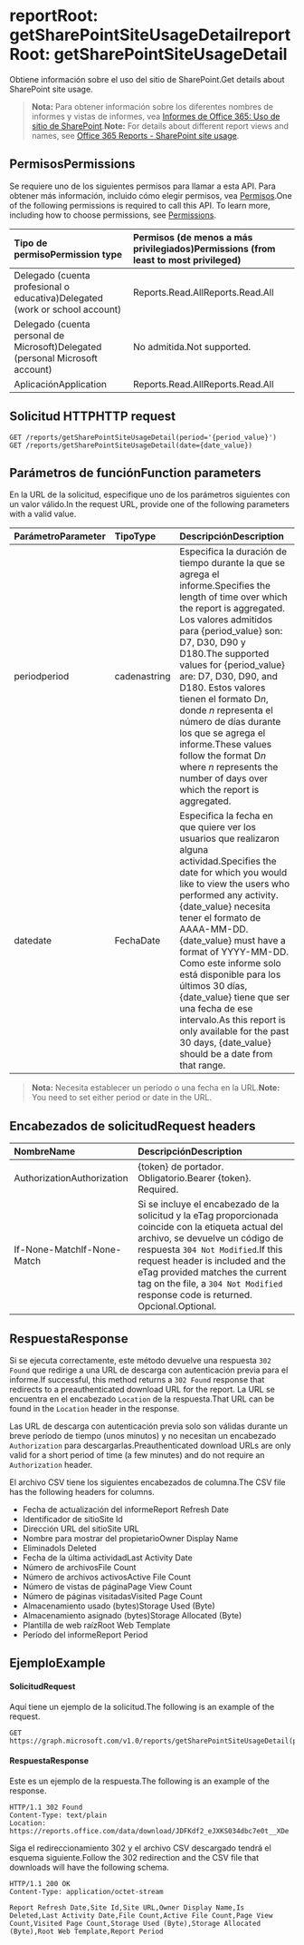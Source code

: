# <a name="reportroot-getsharepointsiteusagedetail"></a><span data-ttu-id="4b77e-101">reportRoot: getSharePointSiteUsageDetail</span><span class="sxs-lookup"><span data-stu-id="4b77e-101">reportRoot: getSharePointSiteUsageDetail</span></span>

<span data-ttu-id="4b77e-102">Obtiene información sobre el uso del sitio de SharePoint.</span><span class="sxs-lookup"><span data-stu-id="4b77e-102">Get details about SharePoint site usage.</span></span>

> <span data-ttu-id="4b77e-103">**Nota:** Para obtener información sobre los diferentes nombres de informes y vistas de informes, vea [Informes de Office 365: Uso de sitio de SharePoint](https://support.office.com/client/SharePoint-site-usage-4ecfb843-e5d5-464d-8bf6-7ed512a9b213).</span><span class="sxs-lookup"><span data-stu-id="4b77e-103">**Note:** For details about different report views and names, see [Office 365 Reports - SharePoint site usage](https://support.office.com/client/SharePoint-site-usage-4ecfb843-e5d5-464d-8bf6-7ed512a9b213).</span></span>

## <a name="permissions"></a><span data-ttu-id="4b77e-104">Permisos</span><span class="sxs-lookup"><span data-stu-id="4b77e-104">Permissions</span></span>

<span data-ttu-id="4b77e-p101">Se requiere uno de los siguientes permisos para llamar a esta API. Para obtener más información, incluido cómo elegir permisos, vea [Permisos](../../../concepts/permissions_reference.md).</span><span class="sxs-lookup"><span data-stu-id="4b77e-p101">One of the following permissions is required to call this API. To learn more, including how to choose permissions, see [Permissions](../../../concepts/permissions_reference.md).</span></span>

| <span data-ttu-id="4b77e-107">Tipo de permiso</span><span class="sxs-lookup"><span data-stu-id="4b77e-107">Permission type</span></span>                        | <span data-ttu-id="4b77e-108">Permisos (de menos a más privilegiados)</span><span class="sxs-lookup"><span data-stu-id="4b77e-108">Permissions (from least to most privileged)</span></span> |
| :------------------------------------- | :--------------------------------------- |
| <span data-ttu-id="4b77e-109">Delegado (cuenta profesional o educativa)</span><span class="sxs-lookup"><span data-stu-id="4b77e-109">Delegated (work or school account)</span></span>     | <span data-ttu-id="4b77e-110">Reports.Read.All</span><span class="sxs-lookup"><span data-stu-id="4b77e-110">Reports.Read.All</span></span>                         |
| <span data-ttu-id="4b77e-111">Delegado (cuenta personal de Microsoft)</span><span class="sxs-lookup"><span data-stu-id="4b77e-111">Delegated (personal Microsoft account)</span></span> | <span data-ttu-id="4b77e-112">No admitida.</span><span class="sxs-lookup"><span data-stu-id="4b77e-112">Not supported.</span></span>                           |
| <span data-ttu-id="4b77e-113">Aplicación</span><span class="sxs-lookup"><span data-stu-id="4b77e-113">Application</span></span>                            | <span data-ttu-id="4b77e-114">Reports.Read.All</span><span class="sxs-lookup"><span data-stu-id="4b77e-114">Reports.Read.All</span></span>                         |

## <a name="http-request"></a><span data-ttu-id="4b77e-115">Solicitud HTTP</span><span class="sxs-lookup"><span data-stu-id="4b77e-115">HTTP request</span></span>

<!-- { "blockType": "samples" } --> 

```http
GET /reports/getSharePointSiteUsageDetail(period='{period_value}')
GET /reports/getSharePointSiteUsageDetail(date={date_value})
```

## <a name="function-parameters"></a><span data-ttu-id="4b77e-116">Parámetros de función</span><span class="sxs-lookup"><span data-stu-id="4b77e-116">Function parameters</span></span>

<span data-ttu-id="4b77e-117">En la URL de la solicitud, especifique uno de los parámetros siguientes con un valor válido.</span><span class="sxs-lookup"><span data-stu-id="4b77e-117">In the request URL, provide one of the following parameters with a valid value.</span></span>

| <span data-ttu-id="4b77e-118">Parámetro</span><span class="sxs-lookup"><span data-stu-id="4b77e-118">Parameter</span></span> | <span data-ttu-id="4b77e-119">Tipo</span><span class="sxs-lookup"><span data-stu-id="4b77e-119">Type</span></span>   | <span data-ttu-id="4b77e-120">Descripción</span><span class="sxs-lookup"><span data-stu-id="4b77e-120">Description</span></span>                              |
| :-------- | :----- | :--------------------------------------- |
| <span data-ttu-id="4b77e-121">period</span><span class="sxs-lookup"><span data-stu-id="4b77e-121">period</span></span>    | <span data-ttu-id="4b77e-122">cadena</span><span class="sxs-lookup"><span data-stu-id="4b77e-122">string</span></span> | <span data-ttu-id="4b77e-123">Especifica la duración de tiempo durante la que se agrega el informe.</span><span class="sxs-lookup"><span data-stu-id="4b77e-123">Specifies the length of time over which the report is aggregated.</span></span> <span data-ttu-id="4b77e-124">Los valores admitidos para {period_value} son: D7, D30, D90 y D180.</span><span class="sxs-lookup"><span data-stu-id="4b77e-124">The supported values for {period_value} are: D7, D30, D90, and D180.</span></span> <span data-ttu-id="4b77e-125">Estos valores tienen el formato D*n*, donde *n* representa el número de días durante los que se agrega el informe.</span><span class="sxs-lookup"><span data-stu-id="4b77e-125">These values follow the format D*n* where *n* represents the number of days over which the report is aggregated.</span></span> |
| <span data-ttu-id="4b77e-126">date</span><span class="sxs-lookup"><span data-stu-id="4b77e-126">date</span></span>      | <span data-ttu-id="4b77e-127">Fecha</span><span class="sxs-lookup"><span data-stu-id="4b77e-127">Date</span></span>   | <span data-ttu-id="4b77e-128">Especifica la fecha en que quiere ver los usuarios que realizaron alguna actividad.</span><span class="sxs-lookup"><span data-stu-id="4b77e-128">Specifies the date for which you would like to view the users who performed any activity.</span></span> <span data-ttu-id="4b77e-129">{date_value} necesita tener el formato de AAAA-MM-DD.</span><span class="sxs-lookup"><span data-stu-id="4b77e-129">{date_value} must have a format of YYYY-MM-DD.</span></span> <span data-ttu-id="4b77e-130">Como este informe solo está disponible para los últimos 30 días, {date_value} tiene que ser una fecha de ese intervalo.</span><span class="sxs-lookup"><span data-stu-id="4b77e-130">As this report is only available for the past 30 days, {date_value} should be a date from that range.</span></span> |

> <span data-ttu-id="4b77e-131">**Nota:** Necesita establecer un período o una fecha en la URL.</span><span class="sxs-lookup"><span data-stu-id="4b77e-131">**Note:** You need to set either period or date in the URL.</span></span>

## <a name="request-headers"></a><span data-ttu-id="4b77e-132">Encabezados de solicitud</span><span class="sxs-lookup"><span data-stu-id="4b77e-132">Request headers</span></span>

| <span data-ttu-id="4b77e-133">Nombre</span><span class="sxs-lookup"><span data-stu-id="4b77e-133">Name</span></span>          | <span data-ttu-id="4b77e-134">Descripción</span><span class="sxs-lookup"><span data-stu-id="4b77e-134">Description</span></span>                              |
| :------------ | :--------------------------------------- |
| <span data-ttu-id="4b77e-135">Authorization</span><span class="sxs-lookup"><span data-stu-id="4b77e-135">Authorization</span></span> | <span data-ttu-id="4b77e-p104">{token} de portador. Obligatorio.</span><span class="sxs-lookup"><span data-stu-id="4b77e-p104">Bearer {token}. Required.</span></span>                |
| <span data-ttu-id="4b77e-138">If-None-Match</span><span class="sxs-lookup"><span data-stu-id="4b77e-138">If-None-Match</span></span> | <span data-ttu-id="4b77e-139">Si se incluye el encabezado de la solicitud y la eTag proporcionada coincide con la etiqueta actual del archivo, se devuelve un código de respuesta `304 Not Modified`.</span><span class="sxs-lookup"><span data-stu-id="4b77e-139">If this request header is included and the eTag provided matches the current tag on the file, a `304 Not Modified` response code is returned.</span></span> <span data-ttu-id="4b77e-140">Opcional.</span><span class="sxs-lookup"><span data-stu-id="4b77e-140">Optional.</span></span> |

## <a name="response"></a><span data-ttu-id="4b77e-141">Respuesta</span><span class="sxs-lookup"><span data-stu-id="4b77e-141">Response</span></span>

<span data-ttu-id="4b77e-142">Si se ejecuta correctamente, este método devuelve una respuesta `302 Found` que redirige a una URL de descarga con autenticación previa para el informe.</span><span class="sxs-lookup"><span data-stu-id="4b77e-142">If successful, this method returns a `302 Found` response that redirects to a preauthenticated download URL for the report.</span></span> <span data-ttu-id="4b77e-143">La URL se encuentra en el encabezado `Location` de la respuesta.</span><span class="sxs-lookup"><span data-stu-id="4b77e-143">That URL can be found in the `Location` header in the response.</span></span>

<span data-ttu-id="4b77e-144">Las URL de descarga con autenticación previa solo son válidas durante un breve período de tiempo (unos minutos) y no necesitan un encabezado `Authorization` para descargarlas.</span><span class="sxs-lookup"><span data-stu-id="4b77e-144">Preauthenticated download URLs are only valid for a short period of time (a few minutes) and do not require an `Authorization` header.</span></span>

<span data-ttu-id="4b77e-145">El archivo CSV tiene los siguientes encabezados de columna.</span><span class="sxs-lookup"><span data-stu-id="4b77e-145">The CSV file has the following headers for columns.</span></span>

- <span data-ttu-id="4b77e-146">Fecha de actualización del informe</span><span class="sxs-lookup"><span data-stu-id="4b77e-146">Report Refresh Date</span></span>
- <span data-ttu-id="4b77e-147">Identificador de sitio</span><span class="sxs-lookup"><span data-stu-id="4b77e-147">Site Id</span></span>
- <span data-ttu-id="4b77e-148">Dirección URL del sitio</span><span class="sxs-lookup"><span data-stu-id="4b77e-148">Site URL</span></span>
- <span data-ttu-id="4b77e-149">Nombre para mostrar del propietario</span><span class="sxs-lookup"><span data-stu-id="4b77e-149">Owner Display Name</span></span>
- <span data-ttu-id="4b77e-150">Eliminado</span><span class="sxs-lookup"><span data-stu-id="4b77e-150">Is Deleted</span></span>
- <span data-ttu-id="4b77e-151">Fecha de la última actividad</span><span class="sxs-lookup"><span data-stu-id="4b77e-151">Last Activity Date</span></span>
- <span data-ttu-id="4b77e-152">Número de archivos</span><span class="sxs-lookup"><span data-stu-id="4b77e-152">File Count</span></span>
- <span data-ttu-id="4b77e-153">Número de archivos activos</span><span class="sxs-lookup"><span data-stu-id="4b77e-153">Active File Count</span></span>
- <span data-ttu-id="4b77e-154">Número de vistas de página</span><span class="sxs-lookup"><span data-stu-id="4b77e-154">Page View Count</span></span>
- <span data-ttu-id="4b77e-155">Número de páginas visitadas</span><span class="sxs-lookup"><span data-stu-id="4b77e-155">Visited Page Count</span></span>
- <span data-ttu-id="4b77e-156">Almacenamiento usado (bytes)</span><span class="sxs-lookup"><span data-stu-id="4b77e-156">Storage Used (Byte)</span></span>
- <span data-ttu-id="4b77e-157">Almacenamiento asignado (bytes)</span><span class="sxs-lookup"><span data-stu-id="4b77e-157">Storage Allocated (Byte)</span></span>
- <span data-ttu-id="4b77e-158">Plantilla de web raíz</span><span class="sxs-lookup"><span data-stu-id="4b77e-158">Root Web Template</span></span>
- <span data-ttu-id="4b77e-159">Período del informe</span><span class="sxs-lookup"><span data-stu-id="4b77e-159">Report Period</span></span>

## <a name="example"></a><span data-ttu-id="4b77e-160">Ejemplo</span><span class="sxs-lookup"><span data-stu-id="4b77e-160">Example</span></span>

#### <a name="request"></a><span data-ttu-id="4b77e-161">Solicitud</span><span class="sxs-lookup"><span data-stu-id="4b77e-161">Request</span></span>

<span data-ttu-id="4b77e-162">Aquí tiene un ejemplo de la solicitud.</span><span class="sxs-lookup"><span data-stu-id="4b77e-162">The following is an example of the request.</span></span>

<!--{
  "blockType": "request",
  "isComposable": true,
  "name": "reportroot_getsharepointsiteusageuserdetail"
}-->

```http
GET https://graph.microsoft.com/v1.0/reports/getSharePointSiteUsageDetail(period='D7')
```

#### <a name="response"></a><span data-ttu-id="4b77e-163">Respuesta</span><span class="sxs-lookup"><span data-stu-id="4b77e-163">Response</span></span>

<span data-ttu-id="4b77e-164">Este es un ejemplo de la respuesta.</span><span class="sxs-lookup"><span data-stu-id="4b77e-164">The following is an example of the response.</span></span>

<!-- {
  "blockType": "response",
  "truncated": true,
  "@odata.type": "microsoft.graph.report"
} -->

```http
HTTP/1.1 302 Found
Content-Type: text/plain
Location: https://reports.office.com/data/download/JDFKdf2_eJXKS034dbc7e0t__XDe
```

<span data-ttu-id="4b77e-165">Siga el redireccionamiento 302 y el archivo CSV descargado tendrá el esquema siguiente.</span><span class="sxs-lookup"><span data-stu-id="4b77e-165">Follow the 302 redirection and the CSV file that downloads will have the following schema.</span></span>

<!-- { "blockType": "ignored" } --> 

```http
HTTP/1.1 200 OK
Content-Type: application/octet-stream

Report Refresh Date,Site Id,Site URL,Owner Display Name,Is Deleted,Last Activity Date,File Count,Active File Count,Page View Count,Visited Page Count,Storage Used (Byte),Storage Allocated (Byte),Root Web Template,Report Period
```
